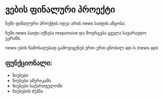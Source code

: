 # ვების ფინალური პროექტი

ჩემი ფინალური პროქტის იდეა არის news საიტის აწყობა.

ჩემი news საიტი იქნება responsive და მოერგება ყველა სავარაუდო ეკრანს.

news-ების წამოსაღებად გამოვიყენებ ერთ-ერთ ცნობილ api-ს (news api)

## ფუნქციონალი:
  - ნიუსები
  - ნიუსები ამერიკაში
  - ნიუსები საქართველოში
  - ნიუსების ძებნა
  
